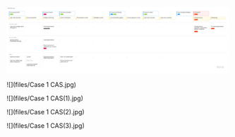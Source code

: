 ![](files/sprint_review_1.jpg)

![](files/Case 1 CAS.jpg)

![](files/Case 1 CAS(1).jpg)

![](files/Case 1 CAS(2).jpg)

![](files/Case 1 CAS(3).jpg)
